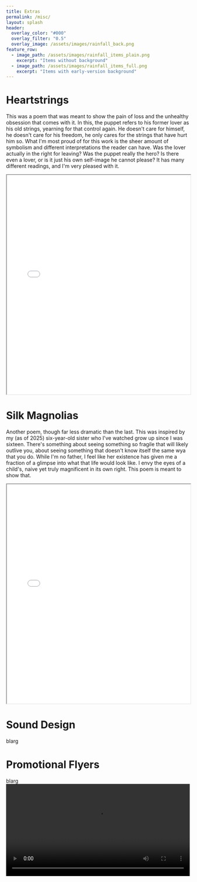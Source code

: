 ```yaml
---
title: Extras
permalink: /misc/
layout: splash
header:
  overlay_color: "#000"
  overlay_filter: "0.5"
  overlay_image: /assets/images/rainfall_back.png
feature_row:
  - image_path: /assets/images/rainfall_items_plain.png
    excerpt: "Items without background"
  - image_path: /assets/images/rainfall_items_full.png
    excerpt: "Items with early-version background"
---
```


# Heartstrings
This was a poem that was meant to show the pain of loss and the unhealthy obsession that comes with it. In this, the puppet refers to his former lover as his old strings, yearning for that control again. He doesn't care for himself, he doesn't care for his freedom, he only cares for the strings that have hurt him so. What I'm most proud of for this work is the sheer amount of symbolism and different interpretations the reader can have. Was the lover actually in the right for leaving? Was the puppet really the hero? Is there even a lover, or is it just his own self-image he cannot please? It has many different readings, and I'm very pleased with it.
<iframe src="/assets/files/Heartstrings.pdf" width="100%" height="600px"></iframe>

# Silk Magnolias
Another poem, though far less dramatic than the last. This was inspired by my (as of 2025) six-year-old sister who I've watched grow up since I was sixteen. There's something about seeing something so fragile that will likely outlive you, about seeing something that doesn't know itself the same wya that you do. While I'm no father, I feel like her existence has given me a fraction of a glimpse into what that life would look like. I envy the eyes of a child's, naive yet truly magnificent in its own right. This poem is meant to show that.
<iframe src="/assets/files/SilkMagnolias.pdf" width="100%" height="600px"></iframe>

# Sound Design
blarg

# Promotional Flyers
blarg
<video controls width="100%">
  <source src="/assets/videos/rainfall.mp4" type="video/mp4">
</video>
